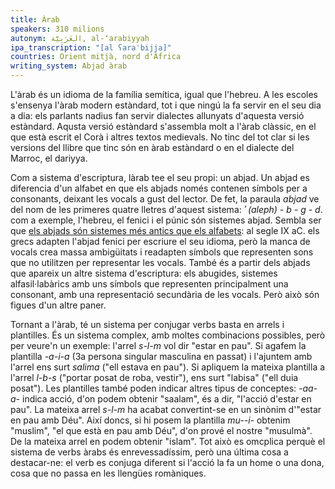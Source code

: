```yaml
---
title: Àrab
speakers: 310 milions
autonym: العَرَبِيَّة‎, al-ʻarabiyyah
ipa_transcription: "[al ʕaraˈbijja]"
countries: Orient mitjà, nord d'Àfrica
writing_system: Abjad àrab
---
```


L'àrab és un idioma de la família semítica, igual que l'hebreu. A les escoles s'ensenya l'àrab modern estàndard, tot i que ningú la fa servir en el seu dia a dia: els parlants nadius fan servir dialectes allunyats d'aquesta versió estàndard. Aqusta versió estàndard s'assembla molt a l'àrab clàssic, en el que està escrit el Corà i altres textos medievals. No tinc del tot clar si les versions del llibre que tinc són en àrab estàndard o en el dialecte del Marroc, el dariyya.

Com a sistema d'escriptura, làrab tee el seu propi: un abjad. Un abjad es diferencia d'un alfabet en que els abjads només contenen símbols per a consonants, deixant les vocals a gust del lector. De fet, la paraula *abjad* ve del nom de les primeres quatre lletres d'aquest sistema: *ʾ (aleph) - b - g - d*. com a exemple, l'hebreu, el fenici i el púnic són sistemes abjad. Sembla ser que [els abjads són sistemes més antics que els alfabets][addition-of-vowels]: al segle IX aC. els grecs adapten l'abjad fenici per escriure el seu idioma, però la manca de vocals crea massa ambigüitats i readapten símbols que representen sons que no utilitzen per representar les vocals. També és a partir dels abjads que apareix un altre sistema d'escriptura: els abugides, sistemes alfasil·labàrics amb uns símbols que representen principalment una consonant, amb una representació secundària de les vocals. Però això són figues d'un altre paner.

Tornant a l'àrab, té un sistema per conjugar verbs basta en arrels i plantilles. És un sistema complex, amb moltes combinacions possibles, però per veure'n un exemple: l'arrel *s-l-m* vol dir "estar en pau". Si agafem la plantilla *-a-i-a* (3a persona singular masculina en passat) i l'ajuntem amb l'arrel ens surt *salima* ("ell estava en pau"). Si apliquem la mateixa plantilla a l'arrel *l-b-s* ("portar posat de roba, vestir"), ens surt "labisa" ("ell duia posat"). Les plantilles també poden indicar altres tipus de conceptes: *-aa-a-* indica acció, d'on podem obtenir "saalam", és a dir, "l'acció d'estar en pau". La mateixa arrel *s-l-m* ha acabat convertint-se en un sinònim d'"estar en pau amb Déu". Així doncs, si hi posem la plantilla *mu--i-* obtenim "muslim", "el que està en pau amb Déu", d'on prové el nostre "musulmà". De la mateixa arrel en podem obtenir "islam". Tot això es omcplica perquè el sistema de verbs àrabs és enrevessadíssim, però una última cosa a destacar-ne: el verb es conjuga diferent si l'acció la fa un home o una dona, cosa que no passa en les llengües romàniques.

[addition-of-vowels]: https://en.wikipedia.org/wiki/Abjad#Addition_of_vowels
